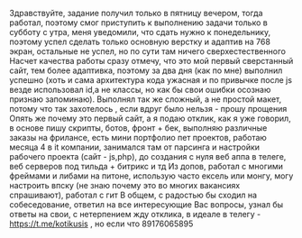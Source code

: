 Здравствуйте, задание получил только в пятницу вечером, тогда работал, поэтому смог приступить к выполнению задачи только в субботу с утра, меня уведомили, что сдать нужно к понедельнику, поэтому успел сделать только основную верстку и адаптив на 768 экран, остальные не успел, но по сути там ничего  сверхестественного
Насчет качества работы сразу отмечу, что это мой первый сверстанный сайт, тем более адаптивка, поэтому за два дня (как по мне) выполнил успешно (хоть и сама архитектура кода ужасная и по привычке после js везде использовал id,а не классы, но как бы свои ошибки осознаю признаю запоминаю). 
Выполнял так же сложный, а не простой макет, потому что так захотелось , если вдруг было нельзя - прошу прощения
Опять же почему это первый сайт, а я подаю отклик, как я уже говорил, в основе пишу скрипты, ботов, фронт + бек, выполняю различные заказы на фрилансе,  есть мини портфолио пет проектов, работаю месяца 4 в it компании, занимался там от парсинга и настройки рабочего проекта (сайт - js,php), до создания с нуля веб аппа в телеге, веб серверов под тильда + битрикс и тд
Из допов, работал с многими фреймами и либами на питоне, использую часто ексель или монгу, могу настроить впску (не знаю почему это во многих вакансиях спрашивают), работал с гит
В общем, с радостью бы сходил на собеседование, ответил на все интересующие Вас вопросы, узнал бы ответы на свои, с нетерпением жду отклика, в идеале в телегу - https://t.me/kotikusis , но если что 89176065895
